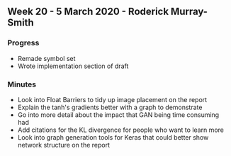 ## Week 20 - 5 March 2020 - Roderick Murray-Smith 

### Progress
* Remade symbol set
* Wrote implementation section of draft

### Minutes
* Look into Float Barriers to tidy up image placement on the report
* Explain the tanh's gradients better with a graph to demonstrate
* Go into more detail about the impact that GAN being time consuming had
* Add citations for the KL divergence for people who want to learn more
* Look into graph generation tools for Keras that could better show network structure on the report
